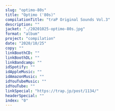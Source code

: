 ```yaml
---
slug: "optimo-80s"
title: "Optimo ('80s)"
compilationTitle: "traP Original Sounds Vol.3"
description: ""
jacket: "./20201025-optimo-80s.jpg"
format: "album"
project: "compilation"
date: "2020/10/25"
copy: ""
linkBoothCD: ""
linkBoothDL: ""
linkBandcamp: ""
idSpotify: ""
idAppleMusic: ""
idAmazonMusic: ""
idYouTubeMusic: ""
idYouTube: ""
linkSpecial: "https://trap.jp/post/1134/"
headerSpecial: ""
index: "0"
---
```

